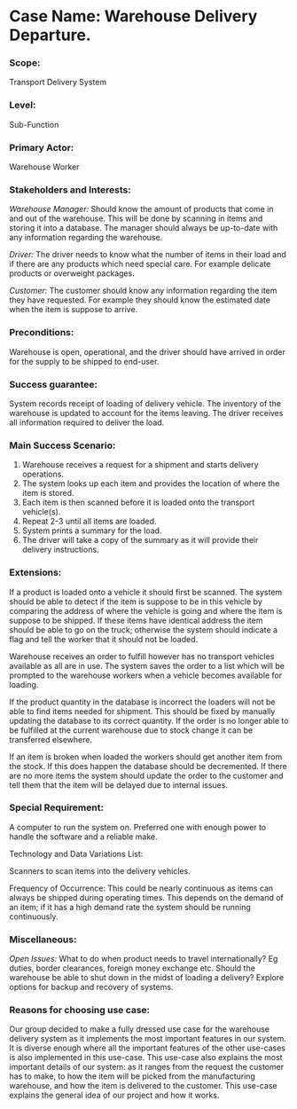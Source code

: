 # Case Name: Warehouse Delivery Departure.

### Scope: 
Transport Delivery System

### Level: 
Sub-Function

### Primary Actor: 
Warehouse Worker
 
### Stakeholders and Interests:

*Warehouse Manager:* Should know the amount of products that come in and out of the warehouse. This will be done by scanning in items and storing  it into a database. The manager should always be up-to-date with any information regarding the warehouse.

*Driver:* The driver needs to know what the number of items in their load and if there are any products which need special care. For example delicate products or overweight packages.

*Customer:* The customer should know any information regarding the item they have requested. For example they should know the estimated date when the item is suppose to arrive.
 
### Preconditions:
Warehouse is open, operational, and the driver should have arrived in order for the supply to be shipped to end-user.

### Success guarantee: 
System records receipt of loading of delivery vehicle. The inventory of the warehouse is updated to account for the items leaving. The driver receives all information required to deliver the load.
 
### Main Success Scenario:
1. Warehouse receives a request for a shipment and starts delivery operations. 
2. The system looks up each item and provides the location of where the item is stored. 
3. Each item is then scanned before it is loaded onto the transport vehicle(s). 
4. Repeat 2-3 until all items are loaded.
5. System prints a summary for the load. 
6. The driver will take a copy of the summary as it will provide their delivery instructions.
   
### Extensions:
If a product is loaded onto a vehicle it should first be scanned. The system should be able to detect if the item is suppose to be in this vehicle by comparing the address of where the vehicle is going and where the item is suppose to be shipped. If these items have identical address the item should be able to go on the truck; otherwise the system should indicate a flag and tell the worker that it should not be loaded.

Warehouse receives an order to fulfill however has no transport vehicles available as all are in use. The system saves the order to a list which will be prompted to the warehouse workers when a vehicle becomes available for loading.

If the product quantity in the database is incorrect the loaders will not be able to find items needed for shipment. This should be fixed by manually updating the database to its correct quantity. If the order is no longer able to be fulfilled at the current warehouse due to stock change it can be transferred elsewhere.

If an item is broken when loaded the workers should get another item from the stock. If this does happen the database should be decremented. If there are no more items the system should update the order to the customer and tell them that the item will be delayed due to internal issues. 

### Special Requirement: 

A computer to run the system on. Preferred one with enough power to handle the software and a reliable make. 

Technology and Data Variations List:

Scanners to scan items into the delivery vehicles.

Frequency of Occurrence: This could be nearly continuous as items can always be shipped during operating times. This depends on the demand of an item; if it has a high demand rate the system should be running continuously. 

### Miscellaneous:

*Open Issues:*
What to do when product needs to travel internationally? Eg duties, border clearances, foreign money exchange etc.
Should the warehouse be able to shut down in the midst of loading a delivery?
Explore options for backup and recovery of systems.


### Reasons for choosing use case:

Our group decided to make a fully dressed use case for the warehouse delivery system as it implements the most important features in our system. It is diverse enough where all the important features of the other use-cases is also  implemented in this use-case. This use-case also explains the most important details of our system: as it ranges from the request the customer has to make, to how the item will be picked from the manufacturing warehouse, and how the item is delivered to the customer. This use-case explains the general idea of our project and how it works.